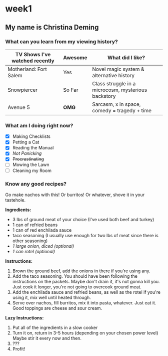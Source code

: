 # week1

## My name is Christina Deming

### What can you learn from my viewing history?

TV Shows I've watched recently | Awesome | What did I like?
--- | --- | ---
Motherland: Fort Salem | Yes | Novel magic system & alternative history
Snowpiercer | So Far | Class struggle in a microcosm, mysterious backstory
Avenue 5 | **OMG** | Sarcasm, x in space, comedy = tragedy + time

### What am I doing right now?

- [x] Making Checklists
- [x] Petting a Cat
- [x] Reading the Manual
- [x] *Not Panicking*
- [x] ~~Procrastinating~~
- [ ] Mowing the Lawn
- [ ] Cleaning my Room

### Know any good recipes?

Go make nachos with this!  Or burritos!  Or whatever, shove it in your tastehole.

**Ingredients:**

- 3 lbs of ground meat of your choice (I've used both beef and turkey)
- 1 can of refried beans
- 1 can of red enchilada sauce
- taco seasoning (I usually use enough for two lbs of meat since there is other seasoning)
- *1 large onion, diced (optional)*
- *1 can rotel (optional)*

**Instructions:**

1. Brown the ground beef, add the onions in there if you're using any.
2. Add the taco seasoning.  You should have been following the instructions on the packets.  Maybe don't drain it, it's not gonna kill you.  Just cook it longer, you're not going to overcook ground meat.
3. Add the enchilada sauce and refried beans, as well as the rotel if you're using it, mix well until heated through.
4. Serve over nachos, fill burritos, mix it into pasta, whatever.  Just eat it.  Good toppings are cheese and sour cream.

**Lazy Instructions:**

1. Put all of the ingredients in a slow cooker
2. Turn it on, return in 3-5 hours (depending on your chosen power level)  Maybe stir it every now and then.
3. ???
4. Profit!

